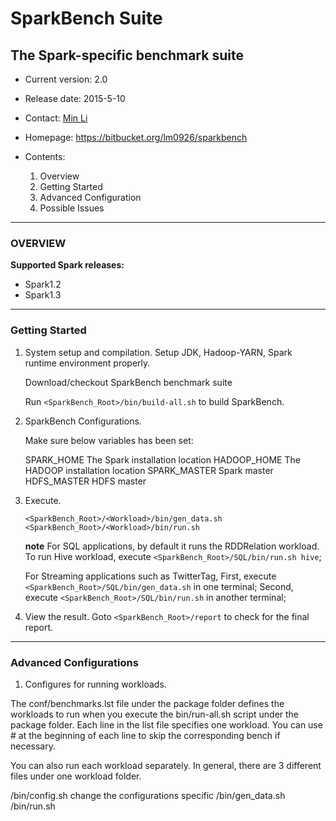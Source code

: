 # SparkBench Suite #
## The Spark-specific benchmark suite ##


- Current version: 2.0
- Release date: 2015-5-10
- Contact: [Min Li](mailto:minli@us.ibm.com)
- Homepage: https://bitbucket.org/lm0926/sparkbench

- Contents:
  1. Overview
  2. Getting Started
  3. Advanced Configuration
  4. Possible Issues

---
### OVERVIEW ###

**Supported Spark releases:**
 
  - Spark1.2
  - Spark1.3
 
---
### Getting Started ###

1. System setup and compilation.
	Setup JDK, Hadoop-YARN, Spark runtime environment properly.
	
	Download/checkout SparkBench benchmark suite
	
	Run `<SparkBench_Root>/bin/build-all.sh` to build SparkBench.
	
2. SparkBench Configurations.
	
	Make sure below variables has been set:
	
	SPARK_HOME    The Spark installation location
	HADOOP_HOME   The HADOOP installation location
	SPARK_MASTER  Spark master
	HDFS_MASTER	  HDFS master


3. Execute.

	`<SparkBench_Root>/<Workload>/bin/gen_data.sh`
	`<SparkBench_Root>/<Workload>/bin/run.sh`
	
	**note**
	For SQL applications, by default it runs the RDDRelation workload.
	To run Hive workload, execute `<SparkBench_Root>/SQL/bin/run.sh hive`;
	
	For Streaming applications such as TwitterTag,
	First, execute `<SparkBench_Root>/SQL/bin/gen_data.sh` in one terminal;
	Second, execute `<SparkBench_Root>/SQL/bin/run.sh` in another terminal;
	
4. View the result.
	Goto `<SparkBench_Root>/report` to check for the final report.

---
### Advanced Configurations ###

1. Configures for running workloads.

The conf/benchmarks.lst file under the package folder defines the workloads to run when you execute the bin/run-all.sh script under the package folder. Each line in the list file specifies one workload. You can use # at the beginning of each line to skip the corresponding bench if necessary.

You can also run each workload separately. In general, there are 3 different files under one workload folder.

<Workload>/bin/config.sh      change the configurations specific 
<Workload>/bin/gen_data.sh
<Workload>/bin/run.sh
